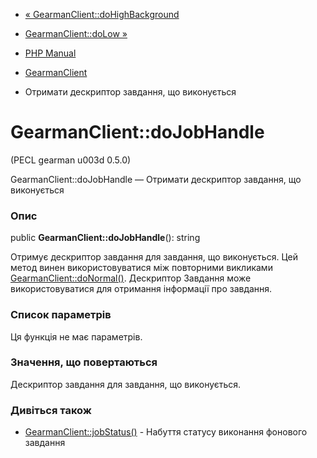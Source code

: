 - [«
GearmanClient::doHighBackground](gearmanclient.dohighbackground.md)
- [GearmanClient::doLow »](gearmanclient.dolow.md)

- [PHP Manual](index.md)
- [GearmanClient](class.gearmanclient.md)
- Отримати дескриптор завдання, що виконується

# GearmanClient::doJobHandle

(PECL gearman u003d 0.5.0)

GearmanClient::doJobHandle — Отримати дескриптор завдання, що виконується

### Опис

public **GearmanClient::doJobHandle**(): string

Отримує дескриптор завдання для завдання, що виконується. Цей метод винен
використовуватися між повторними викликами
[GearmanClient::doNormal()](gearmanclient.donormal.md). Дескриптор
Завдання може використовуватися для отримання інформації про завдання.

### Список параметрів

Ця функція не має параметрів.

### Значення, що повертаються

Дескриптор завдання для завдання, що виконується.

### Дивіться також

- [GearmanClient::jobStatus()](gearmanclient.jobstatus.md) -
Набуття статусу виконання фонового завдання
